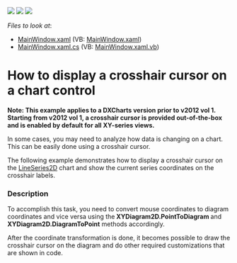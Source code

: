 <!-- default badges list -->
![](https://img.shields.io/endpoint?url=https://codecentral.devexpress.com/api/v1/VersionRange/128569704/11.2.5%2B)
[![](https://img.shields.io/badge/Open_in_DevExpress_Support_Center-FF7200?style=flat-square&logo=DevExpress&logoColor=white)](https://supportcenter.devexpress.com/ticket/details/E3563)
[![](https://img.shields.io/badge/📖_How_to_use_DevExpress_Examples-e9f6fc?style=flat-square)](https://docs.devexpress.com/GeneralInformation/403183)
<!-- default badges end -->
<!-- default file list -->
*Files to look at*:

* [MainWindow.xaml](./CS/CrosshairCursor/MainWindow.xaml) (VB: [MainWindow.xaml](./VB/CrosshairCursor/MainWindow.xaml))
* [MainWindow.xaml.cs](./CS/CrosshairCursor/MainWindow.xaml.cs) (VB: [MainWindow.xaml.vb](./VB/CrosshairCursor/MainWindow.xaml.vb))
<!-- default file list end -->
# How to display a crosshair cursor on a chart control


<p><strong>Note: This example applies to a DXCharts version prior to v2012 vol 1. Starting from v2012 vol 1, a crosshair cursor is provided out-of-the-box and is enabled by default for all XY-series views.</strong></p><p>In some cases, you may need to analyze how data is changing on a chart. This can be easily done using a crosshair cursor.</p><p>The following example demonstrates how to display a crosshair cursor on the <a href="http://documentation.devexpress.com/#WPF/clsDevExpressXpfChartsLineSeries2Dtopic"><u>LineSeries2D</u></a> chart and show the current series coordinates on the crosshair labels.</p>


<h3>Description</h3>

<p>To accomplish this task, you need to convert mouse coordinates to diagram coordinates  and vice versa using the<strong> XYDiagram2D.PointToDiagram </strong>and <strong>XYDiagram2D.DiagramToPoint</strong>  methods accordingly.</p><p>After the coordinate transformation is done, it becomes possible to draw the crosshair cursor on the diagram and do other required customizations that are shown in code.</p>

<br/>


